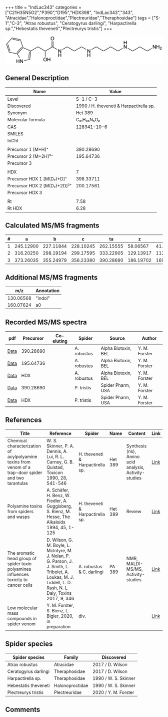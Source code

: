 +++
title = "IndLac343"
categories = ["C21H35N5O2","P390","D195","HDX398",
"IndLac343","343",
"Atracidae","Halonoproctidae","Plectreuridae","Theraphosidae"]
tags = ["S-1","C-3",
"Atrax robustus",
"Ceratogyrus darlingi",
"Harpactirella sp.","Hebestatis theveneti","Plectreurys tristis"]
+++

![](/img/IndLac343.png)

## General Description

| Name                        | Value                                   |
|-----------------------------|-----------------------------------------|
| Level                       | S-1 / C-3                                     |
| Discovered                  | 1990 / H. theveneti & Harpactirella sp. |
| Synonym                     | Het 389                                 |
| Molecular formula           | C₂₁H₃₅N₅O₂                              |
| CAS                         | 128941-10-6                             |
| SMILES |   |
| InChI  |   |
|                             |                                         |
| Precursor 1 [M+H]⁺          | 390.28690                               |
| Precursor 2 [M+2H]²⁺        | 195.64736                               |
| Precursor 3                 |                                         |
|                             |                                         |
| HDX                         | 7                                       |
| Precursor HDX 1 [M(D₇)+D]⁺   | 398.33711                               |
| Precursor HDX 2 [M(D₇)+2D]²⁺ | 200.17561                               |
| Precursor HDX 3             |                                         |
|                             |                                         |
| Rt                          | 7.58                                        |
| Rt HDX                      | 6.28                                        |

## Calculated MS/MS fragments

| # | a         | b         | c         | ta        | z         | y         | tz        |
|---|-----------|-----------|-----------|-----------|-----------|-----------|-----------|
| 1 | 245.12900 | 227.11844 | 228.10245 | 262.15555 | 58.06567  | 41.03912  | 75.09222  |
| 2 | 316.20250 | 298.19194 | 299.17595 | 333.22905 | 129.13917 | 112.11262 | 146.16572 |
| 3 | 373.26035 | 355.24979 | 356.23380 | 390.28690 | 186.19702 | 169.17047 | 203.22357 |

## Additional MS/MS fragments

| m/z       | Annotation |
|-----------|------------|
| 130.06568  | "indol"    |
| 160.07624  | a0         |

## Recorded MS/MS spectra

| pdf | Precursor | Co-eluting | Spider | Source | Author |
|-----|-----------|------------|--------|--------|--------|
| [Data](/pdf/A-robustus/390_IndLac343_Ar.pdf) | 390.28690  |            | A. robustus | Alpha Biotoxin, BEL | Y. M. Forster |
| [Data](/pdf/A-robustus/390_IndLac343_Ar_2.pdf) | 195.64736  |            | A. robustus | Alpha Biotoxin, BEL | Y. M. Forster |
| [Data](/pdf/A-robustus/390_IndLac343_Ar_HDX.pdf) | HDX  |            | A. robustus | Alpha Biotoxin, BEL | Y. M. Forster |
| [Data](/pdf/P-tristis/390_IndLac343_Pt.pdf) | 390.28690 |           | P. tristis | Spider Pharm, USA | Y. M. Forster |
| [Data](/pdf/P-tristis/390_IndLac343_Pt_HDX.pdf) | HDX |           | P. tristis | Spider Pharm, USA | Y. M. Forster |

## References

| Title                                                                                                 | Reference                                                                                                                                                       | Spider                           | Name    | Content                                               | Link                                                                       |
|-------------------------------------------------------------------------------------------------------|-----------------------------------------------------------------------------------------------------------------------------------------------------------------|----------------------------------|---------|-------------------------------------------------------|----------------------------------------------------------------------------|
| Chemical characterization of acylpolyamine toxins from venom of a trap-door spider and two tarantulas | W. S. Skinner, P. A. Dennis, A. Lui, R. L. Carney, G. B. Quistad, Toxicon 1990, 28, 541-546                                                                     | H. theveneti & Harpactirella sp. | Het 389 | Synthesis (ns), Amino acid analysis, Activity-studies | [Link](https://www.sciencedirect.com/science/article/pii/004101019090298L) |
| Polyamine toxins from spiders and wasps                                                               | A. Schäfer, H. Benz, W. Fiedler, A. Guggisberg, S. Bienz, M. Hesse, The Alkaloids 1994, 45, 1-125                                                               | H. theveneti & Harpactirella sp. | Het 389 | Review                                                | [Link](https://doi.org/10.1016/0041-0101(90)90298-L)                       |
| The aromatic head group of spider toxin polyamines influences toxicity to cancer cells                | D. Wilson, G. M. Boyle, L. McIntyre, M. J. Nolan, P. G. Parson, J. J. Smith, L. Tribolet, A. Loukas, M. J. Liddell, L. D. Rash, N. L. Daly, Toxins 2017, 9, 346 | A. robustus & C. darlingi        | PA 389  | NMR, MALDI-MS/MS, Activity-studies                    | [Link](https://www.mdpi.com/2072-6651/9/11/346)                            |
| Low molecular mass compounds in spider venom      | Y. M. Forster, S. Bienz, L. Bigler, 2020, in preparation          | div.       |   |   | [Link](unknown) |

## Spider species

| Spider species       | Family          | Discovered           |
|----------------------|-----------------|----------------------|
| Atrax robustus       | Atracidae       | 2017 / D. Wilson     |
| Ceratogyrus darlingi | Theraphosidae   | 2017 / D. Wilson     |
| Harpactirella sp.    | Theraphosidae   | 1990 / W. S. Skinner |
| Hebestatis theveneti | Halonoproctidae | 1990 / W. S. Skinner |
| Plectreurys tristis | Plectreuridae | 2020 / Y. M. Forster |

## Comments